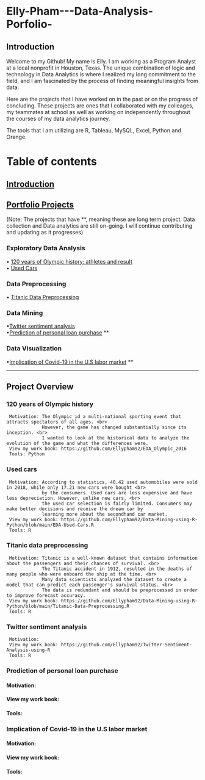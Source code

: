 # Elly-Pham---Data-Analysis-Porfolio-

## Introduction 
Welcome to my Github! My name is Elly. I am working as a Program Analyst at a local nonprofit in Houston, Texas. The unique combination of logic and technology in Data Analytics is where I realized my long commitment to the field, and I am fascinated by the process of finding meaningful insights from data. 

Here are the projects that I have worked on in the past or on the progress of concluding. These projects are ones that I collaborated with my colleages, my teammates at school as well as working on independently throughout the courses of my data analytics journey. 

The tools that I am utilizing are R, Tableau, MySQL, Excel, Python and Orange. 
     
# Table of contents     
 ## [Introduction](#Introduction) <br/>
 ## [Portfolio Projects](#Portfolio-Projects) <br/>
 (Note: The projects that have \**, meaning these are long term project. Data collection and Data analytics are still on-going. I will continue
 contributing and updating as it progresses)
   ### Exploratory Data Analysis
   • [120 years of Olympic history: athletes and result](#120-years-of-Olympic-history) <br/>
   • [Used Cars](#Used-cars) <br/>
   ### Data Preprocessing
   • [Titanic Data Preprocessing](#Titanic-data-preprocessing)
   ### Data Mining
   •[Twitter sentiment analysis](#Twitter-sentiment-analysis) <br/>
   •[Prediction of personal loan purchase](#Prediction-of-personal-loan-purchase) ** <br/> 
   ### Data Visualization
   •[Implication of Covid-19 in the U.S labor market](#Implication-of-Covid-19-in-the-U.S-labor-market) ** <br/>
   
----
## Project Overview

 ### 120 years of Olympic history
     Motivation: The Olympic id a multi-national sporting event that attracts spectators of all ages. <br>
                 However, the game has changed substantially since its inception. <br>
                 I wanted to look at the historical data to analyze the evolution of the game and what the differences were. 
     View my work book: https://github.com/Ellypham92/EDA_Olympic_2016
     Tools: Python 

### Used cars 
     Motivation: According to statistics, 40.42 used automobiles were sold in 2018, while only 17.21 new cars were bought <br>
                 by the consumers. Used cars are less expensive and have less depreciation. However, unlike new cars, <br>
                 the used car selection is fairly limited. Consumers may make better decisions and receive the dream car by 
                 learning more about the secondhand car market.
     View my work book: https://github.com/Ellypham92/Data-Mining-using-R-Python/blob/main/EDA-Used-Cars.R
     Tools: R

### Titanic data preprocessing
     Motivation: Titanic is a well-known dataset that contains information about the passengers and their chances of survival. <br>
                 The Titanic accident in 1912, resulted in the deaths of many people who were onboard the ship at the time. <br>
                 Many data scientists analyzed the dataset to create a model that can predict each passenger's survival status. <br>
                 The data is redundant and should be preprocessed in order to improve forecast accuracy.
     View my work book: https://github.com/Ellypham92/Data-Mining-using-R-Python/blob/main/Titanic-Data-Preprocessing.R 
     Tools: R

### Twitter sentiment analysis
     Motivation: 
     View my work book: https://github.com/Ellypham92/Twitter-Sentiment-Analysis-using-R
     Tools: R
 
 ### Prediction of personal loan purchase 
  #### Motivation:  
  #### View my work book: 
  #### Tools: 
  
### Implication of Covid-19 in the U.S labor market
  #### Motivation:  
  #### View my work book: 
  #### Tools: 
